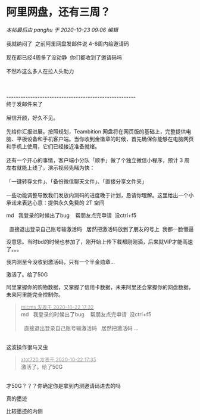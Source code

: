# 阿里网盘，还有三周？


<i class="pstatus"> 本帖最后由 panghu 于 2020-10-23 09:06 编辑 </i><br />
<br />
我就纳闷了&nbsp;&nbsp;之前阿里网盘发邮件说 4-8周内给邀请码<br />
<br />
现在都已经4周多了没动静&nbsp;&nbsp;你们都收到了邀请码吗&nbsp;&nbsp;<br />
<br />
不然咋这么多人在拉人头助力<img src="static/image/smiley/yct/002.gif" smilieid="30" border="0" alt="" /> <br />
<br />
<br />
<br />
------------------------------------------------------<br />
终于发邮件来了<br />
<br />
展信开颜，好久不见。<br />
<br />
先给你汇报进展。按照规划，Teambition 网盘将在网页版的基础上，完整提供电脑、平板设备和手机客户端。当你收到金徽章的时候，首先确保你能够在电脑网页和手机上使用，它们已经接近准备就绪。<br />
<br />
还有一个开心的事情，客户端小分队「顺手」做了个独立微信小程序，预计 3 周左右就能上线了。演示视频先睹为快：<br />
<br />
「一键转存文件」、「备份微信聊天文件」、「直接分享文件夹」<br />
<br />
一些功能调整导致我们发放内测码的进度晚于计划，恳请你理解。这里给出一个小承诺来表达心意：提供永久免费的 2T 空间

md&nbsp; &nbsp;我登录的时候出了bug&nbsp; &nbsp; 帮朋友点完申请&nbsp;&nbsp;没ctrl+f5<br />
<br />
&nbsp;&nbsp;直接退出登录自己账号输激活码&nbsp; &nbsp;居然把激活码放到了朋友的号上&nbsp;&nbsp;我都一脸懵逼<img id="aimg_n8q0D" onclick="zoom(this, this.src, 0, 0, 0)" class="zoom" src="https://cdn.jsdelivr.net/gh/hishis/forum-master/public/images/patch.gif" onmouseover="img_onmouseoverfunc(this)" onload="thumbImg(this)" border="0" alt="" />

没意思。当时bd的时候也参加了，刚开始上传下载都刚刚滴，后来就VIP才能高速了。。。

我内测至今没收到激活码，只有一个半金勋章...

激活了。给了50G<img id="aimg_W8nIC" onclick="zoom(this, this.src, 0, 0, 0)" class="zoom" src="https://cdn.jsdelivr.net/gh/hishis/forum-master/public/images/patch.gif" onmouseover="img_onmouseoverfunc(this)" onload="thumbImg(this)" border="0" alt="" />

阿里掌握你的购物数据，又掌握了信用卡数据，未来阿里还会掌握你的网盘数据，未来阿里能完全控制你。

<div class="quote"><blockquote><font size="2"><a href="https://www.hostloc.com/forum.php?mod=redirect&amp;goto=findpost&amp;pid=9336963&amp;ptid=757240" target="_blank"><font color="#999999">micms 发表于 2020-10-22 17:32</font></a></font><br />
md&nbsp; &nbsp;我登录的时候出了bug&nbsp; &nbsp; 帮朋友点完申请&nbsp;&nbsp;没ctrl+f5<br />
<br />
&nbsp;&nbsp;直接退出登录自己账号输激活码&nbsp; &nbsp;居然把激活码 ...</blockquote></div><br />
这波操作很马叉虫<img src="static/image/smiley/default/lol.gif" smilieid="12" border="0" alt="" />

<div class="quote"><blockquote><font size="2"><a href="https://www.hostloc.com/forum.php?mod=redirect&amp;goto=findpost&amp;pid=9336987&amp;ptid=757240" target="_blank"><font color="#999999">xtot720 发表于 2020-10-22 17:35</font></a></font><br />
激活了。给了50G</blockquote></div><br />
才50G？？？你确定你是拿到内测邀请码进去的吗

真的墨迹<img id="aimg_B02Q3" onclick="zoom(this, this.src, 0, 0, 0)" class="zoom" src="https://cdn.jsdelivr.net/gh/hishis/forum-master/public/images/patch.gif" onmouseover="img_onmouseoverfunc(this)" onload="thumbImg(this)" border="0" alt="" />

比较墨迹的内侧
